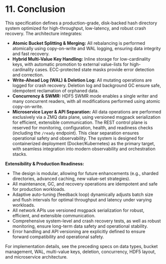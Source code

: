 

# 11. Conclusion

This specification defines a production-grade, disk-backed hash directory system optimized for high-throughput, low-latency, and robust crash recovery. The architecture integrates:

- **Atomic Bucket Splitting & Merging:** All rebalancing is performed atomically using copy-on-write and WAL logging, ensuring data integrity and fast recovery.
- **Hybrid Multi-Value Key Handling:** Inline storage for low-cardinality keys, with automatic promotion to external value-lists for high-cardinality cases. ECC-protected state masks provide error detection and correction.
- **Write-Ahead Log (WAL) & Deletion Log:** All mutating operations are logged for crash recovery. Deletion log and background GC ensure safe, idempotent reclamation of orphaned data.
- **Concurrency & SWMR:** HDF5 SWMR mode enables a single writer and many concurrent readers, with all modifications performed using atomic copy-on-write.
- **Microservice Layer & API Separation:** All data operations are performed exclusively via a ZMQ data plane, using versioned msgpack serialization for efficient, extensible communication. The REST control plane is reserved for monitoring, configuration, health, and readiness checks (including the `/ready` endpoint). This clear separation ensures operational safety and observability. The system is designed for containerized deployment (Docker/Kubernetes) as the primary target, with seamless integration into modern observability and orchestration stacks.

**Extensibility & Production Readiness:**
- The design is modular, allowing for future enhancements (e.g., sharded directories, advanced caching, new value-set strategies).
- All maintenance, GC, and recovery operations are idempotent and safe for production workloads.
- Adaptive auto-tuning (feedback loop) dynamically adjusts batch size and flush intervals for optimal throughput and latency under varying workloads.
- All network APIs use versioned msgpack serialization for robust, efficient, and extensible communication.
- Comprehensive system-level and crash recovery tests, as well as robust monitoring, ensure long-term data safety and operational stability.
- Error handling and API versioning are explicitly defined to ensure forward compatibility and operational safety.

For implementation details, see the preceding specs on data types, bucket management, WAL, multi-value keys, deletion, concurrency, HDF5 layout, and microservice architecture.